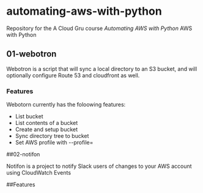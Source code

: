 # automating-aws-with-python
Repository for the A Cloud Gru course *Automating AWS with Python*
AWS with Python

## 01-webotron

Webotron is a script that will sync a local directory to an S3 bucket, and will optionally configure
Route 53 and cloudfront as well.


### Features

Webotorn currently has the foloowing features:

- List bucket
- List contents of a bucket
- Create and setup bucket
- Sync directory tree to bucket
- Set AWS profile with --profile=<profileName>

##02-notifon

Notifon is a project to notify Slack users of changes to your AWS account
using CloudWatch Events

##Features 

